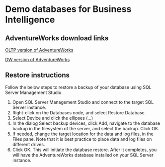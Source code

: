 # Demo databases for Business Intelligence

## AdventureWorks download links 

[OLTP version of AdventureWorks](https://github-production-release-asset-2e65be.s3.amazonaws.com/53698446/08c81528-c32c-11e7-8043-34d39e9c1506?X-Amz-Algorithm=AWS4-HMAC-SHA256&X-Amz-Credential=AKIAIWNJYAX4CSVEH53A%2F20200507%2Fus-east-1%2Fs3%2Faws4_request&X-Amz-Date=20200507T103956Z&X-Amz-Expires=300&X-Amz-Signature=620eee576bdd7b33ecbed6ed373e600d22b2bcbe3d9ac36ef9381857f910579a&X-Amz-SignedHeaders=host&actor_id=26898518&repo_id=53698446&response-content-disposition=attachment%3B%20filename%3DAdventureWorks2012.bak&response-content-type=application%2Foctet-stream)

[DW version of AdventureWorks](https://github-production-release-asset-2e65be.s3.amazonaws.com/53698446/6cc5eb50-c32b-11e7-95a9-900b660b537e?X-Amz-Algorithm=AWS4-HMAC-SHA256&X-Amz-Credential=AKIAIWNJYAX4CSVEH53A%2F20200507%2Fus-east-1%2Fs3%2Faws4_request&X-Amz-Date=20200507T104021Z&X-Amz-Expires=300&X-Amz-Signature=dd24d1cd6cf19069f5d1742a05a2667e94eb4390b484234a3dcfd7fe9489bb99&X-Amz-SignedHeaders=host&actor_id=26898518&repo_id=53698446&response-content-disposition=attachment%3B%20filename%3DAdventureWorksDW2012.bak&response-content-type=application%2Foctet-stream)

## Restore instructions
Follow the below steps to restore a backup of your database using SQL Server Management Studio.

1. Open SQL Server Management Studio and connect to the target SQL Server instance.
1. Right-click on the Databases node, and select Restore Database.
1. Select Device and click the ellipses (...)
1. In the dialog Select backup devices, click Add, navigate to the database backup in the filesystem of the server, and select the backup. Click OK.
1. If needed, change the target location for the data and log files, in the Files pane. Note that it is best practice to place data and log files on different drives.
1. Click OK. This will initiate the database restore. After it completes, you will have the AdventureWorks database installed on your SQL Server instance.
